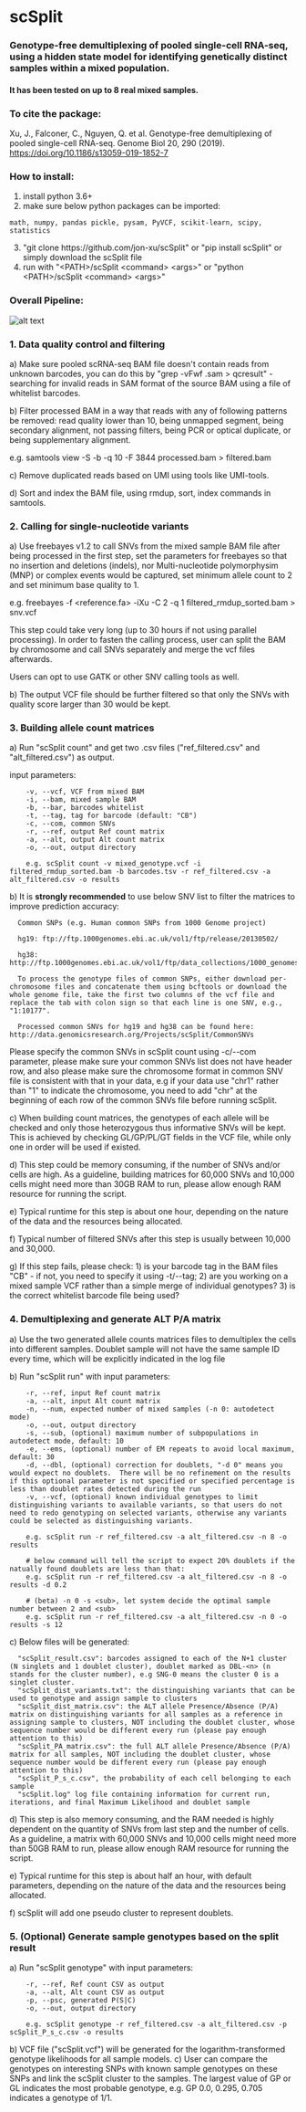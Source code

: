 # scSplit
### Genotype-free demultiplexing of pooled single-cell RNA-seq, using a hidden state model for identifying genetically distinct samples within a mixed population.  
#### It has been tested on up to 8 real mixed samples.

### To cite the package:
Xu, J., Falconer, C., Nguyen, Q. et al. Genotype-free demultiplexing of pooled single-cell RNA-seq. Genome Biol 20, 290 (2019). https://doi.org/10.1186/s13059-019-1852-7

### How to install:
  1) install python 3.6+
  2) make sure below python packages can be imported:
  
    math, numpy, pandas pickle, pysam, PyVCF, scikit-learn, scipy, statistics
  3) "git clone https://<span></span>github.com/jon-xu/scSplit" or "pip  install scSplit" or simply download the scSplit file
  4) run with "\<PATH\>/scSplit \<command\> \<args\>" or "python \<PATH\>/scSplit \<command\> \<args\>" 

### Overall Pipeline:

![alt text](https://github.com/jon-xu/scSplit/blob/master/man/workflow.png)

### 1. Data quality control and filtering
   a) Make sure pooled scRNA-seq BAM file doesn't contain reads from unknown barcodes, you can do this by "grep -vFwf <whitelist> <xxx>.sam > qcresult" - searching for invalid reads in SAM format of the source BAM using a file of whitelist barcodes.

   b) Filter processed BAM in a way that reads with any of following patterns be removed: read quality lower than 10,  being unmapped segment, being secondary alignment, not passing filters, being PCR or optical duplicate, or being supplementary alignment.
   
   e.g. samtools view -S -b -q 10 -F 3844 processed.bam > filtered.bam
   
   c) Remove duplicated reads based on UMI using tools like UMI-tools. 
   
   d) Sort and index the BAM file, using rmdup, sort, index commands in samtools.
   
### 2. Calling for single-nucleotide variants
   a) Use freebayes v1.2 to call SNVs from the mixed sample BAM file after being processed in the first step, set the parameters for freebayes so that no insertion and deletions (indels), nor Multi-nucleotide polymorphysim (MNP) or complex events would be captured, set minimum allele count to 2 and set minimum base quality to 1.
   
   e.g. freebayes -f <reference.fa> -iXu -C 2 -q 1 filtered_rmdup_sorted.bam > snv.vcf
   
   This step could take very long (up to 30 hours if not using parallel processing).  In order to fasten the calling process, user can split the BAM by chromosome and call SNVs separately and merge the vcf files afterwards.
   
   Users can opt to use GATK or other SNV calling tools as well.  
   
   b) The output VCF file should be further filtered so that only the SNVs with quality score larger than 30 would be kept.
   
### 3. Building allele count matrices
   a) Run "scSplit count" and get two .csv files ("ref_filtered.csv" and "alt_filtered.csv") as output.
   
   input parameters:
      
        -v, --vcf, VCF from mixed BAM
        -i, --bam, mixed sample BAM        
        -b, --bar, barcodes whitelist
        -t, --tag, tag for barcode (default: "CB")
        -c, --com, common SNVs    
        -r, --ref, output Ref count matrix        
        -a, --alt, output Alt count matrix
        -o, --out, output directory
        
        e.g. scSplit count -v mixed_genotype.vcf -i filtered_rmdup_sorted.bam -b barcodes.tsv -r ref_filtered.csv -a alt_filtered.csv -o results
   
   b) It is **strongly recommended** to use below SNV list to filter the matrices to improve prediction accuracy:

      Common SNPs (e.g. Human common SNPs from 1000 Genome project)
   
      hg19: ftp://ftp.1000genomes.ebi.ac.uk/vol1/ftp/release/20130502/
   
      hg38: http://ftp.1000genomes.ebi.ac.uk/vol1/ftp/data_collections/1000_genomes_project/release/20181203_biallelic_SNV/
        
      To process the genotype files of common SNPs, either download per-chromosome files and concatenate them using bcftools or download the whole genome file, take the first two columns of the vcf file and replace the tab with colon sign so that each line is one SNV, e.g., "1:10177". 
      
      Processed common SNVs for hg19 and hg38 can be found here: http://data.genomicsresearch.org/Projects/scSplit/CommonSNVs

   Please specify the common SNVs in scSplit count using -c/--com parameter, please make sure your common SNVs list does not have header row, and also please make sure the chromosome format in common SNV file is consistent with that in your data, e.g if your data use "chr1" rather than "1" to indicate the chromosome, you need to add "chr" at the beginning of each row of the common SNVs file before running scSplit.
   
   c) When building count matrices, the genotypes of each allele will be checked and only those heterozygous thus informative SNVs will be kept.  This is achieved by checking GL/GP/PL/GT fields in the VCF file, while only one in order will be used if existed.
   
   d) This step could be memory consuming, if the number of SNVs and/or cells are high. As a guideline, building matrices for 60,000 SNVs and 10,000 cells might need more than 30GB RAM to run, please allow enough RAM resource for running the script.
   
   e) Typical runtime for this step is about one hour, depending on the nature of the data and the resources being allocated.
   
   f) Typical number of filtered SNVs after this step is usually between 10,000 and 30,000.
   
   g) If this step fails, please check: 1) is your barcode tag in the BAM files "CB" - if not, you need to specify it using -t/--tag; 2) are you working on a mixed sample VCF rather than a simple merge of individual genotypes? 3) is the correct whitelist barcode file being used?

### 4. Demultiplexing and generate ALT P/A matrix
   a) Use the two generated allele counts matrices files to demultiplex the cells into different samples.  Doublet sample will not have the same sample ID every time, which will be explicitly indicated in the log file

   b) Run "scSplit run" with input parameters:
      
        -r, --ref, input Ref count matrix        
        -a, --alt, input Alt count matrix        
        -n, --num, expected number of mixed samples (-n 0: autodetect mode)
        -o, --out, output directory
        -s, --sub, (optional) maximum number of subpopulations in autodetect mode, default: 10
        -e, --ems, (optional) number of EM repeats to avoid local maximum, default: 30
        -d, --dbl, (optional) correction for doublets, "-d 0" means you would expect no doublets.  There will be no refinement on the results if this optional parameter is not specified or specified percentage is less than doublet rates detected during the run
        -v, --vcf, (optional) known individual genotypes to limit distinguishing variants to available variants, so that users do not need to redo genotyping on selected variants, otherwise any variants could be selected as distinguishing variants.

        e.g. scSplit run -r ref_filtered.csv -a alt_filtered.csv -n 8 -o results
        
        # below command will tell the script to expect 20% doublets if the natually found doublets are less than that:
        e.g. scSplit run -r ref_filtered.csv -a alt_filtered.csv -n 8 -o results -d 0.2
        
        # (beta) -n 0 -s <sub>, let system decide the optimal sample number between 2 and <sub>
        e.g. scSplit run -r ref_filtered.csv -a alt_filtered.csv -n 0 -o results -s 12

   c) Below files will be generated:

      "scSplit_result.csv": barcodes assigned to each of the N+1 cluster (N singlets and 1 doublet cluster), doublet marked as DBL-<n> (n stands for the cluster number), e.g SNG-0 means the cluster 0 is a singlet cluster.
      "scSplit_dist_variants.txt": the distinguishing variants that can be used to genotype and assign sample to clusters
      "scSplit_dist_matrix.csv": the ALT allele Presence/Absence (P/A) matrix on distinguishing variants for all samples as a reference in assigning sample to clusters, NOT including the doublet cluster, whose sequence number would be different every run (please pay enough attention to this)
      "scSplit_PA_matrix.csv": the full ALT allele Presence/Absence (P/A) matrix for all samples, NOT including the doublet cluster, whose sequence number would be different every run (please pay enough attention to this)
      "scSplit_P_s_c.csv", the probability of each cell belonging to each sample
      "scSplit.log" log file containing information for current run, iterations, and final Maximum Likelihood and doublet sample
      
   d) This step is also memory consuming, and the RAM needed is highly dependent on the quantity of SNVs from last step and the number of cells. As a guideline, a matrix with 60,000 SNVs and 10,000 cells might need more than 50GB RAM to run, please allow enough RAM resource for running the script.
   
   e) Typical runtime for this step is about half an hour, with default parameters, depending on the nature of the data and the resources being allocated.
   
   f) scSplit will add one pseudo cluster to represent doublets.

### 5. (Optional) Generate sample genotypes based on the split result
   a) Run "scSplit genotype" with input parameters:
       
        -r, --ref, Ref count CSV as output        
        -a, --alt, Alt count CSV as output
        -p, --psc, generated P(S|C)
        -o, --out, output directory

        e.g. scSplit genotype -r ref_filtered.csv -a alt_filtered.csv -p scSplit_P_s_c.csv -o results
        
   b) VCF file ("scSplit.vcf") will be generated for the logarithm-transformed genotype likelihoods for all sample models.
   c) User can compare the genotypes on interesting SNPs with known sample genotypes on these SNPs and link the scSplit cluster to the samples. The largest value of GP or GL indicates the most probable genotype, e.g. GP 0.0, 0.295, 0.705 indicates a genotype of 1/1.

<br/>

